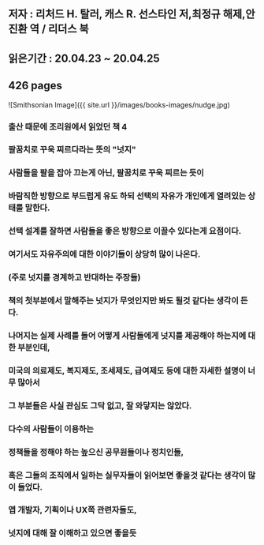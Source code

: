 ## 저자 : 리처드 H. 탈러, 캐스 R. 선스타인 저,최정규 해제,안진환 역  / 리더스 북

## 읽은기간 : 20.04.23 ~ 20.04.25

## 426 pages

![Smithsonian Image]({{ site.url }}/images/books-images/nudge.jpg)

### 출산 때문에 조리원에서 읽었던 책 4

### 팔꿈치로 꾸욱 찌르다라는 뜻의 "넛지"

### 사람들을 팔을 잡아 끄는게 아닌, 팔꿈치로 꾸욱 찌르는 듯이

### 바람직한 방향으로 부드럽게 유도 하되 선택의 자유가 개인에게 열려있는 상태를 말한다.

### 선택 설계를 잘하면 사람들을 좋은 방향으로 이끌수 있다는게 요점이다.

### 여기서도 자유주의에 대한 이야기들이 상당히 많이 나온다.

### (주로 넛지를 경계하고 반대하는 주장들)

### 책의 첫부분에서 말해주는 넛지가 무엇인지만 봐도 될것 같다는 생각이 든다.

### 나머지는 실제 사례를 들어 어떻게 사람들에게 넛지를 제공해야 하는지에 대한 부분인데,

### 미국의 의료제도, 복지제도, 조세제도, 급여제도 등에 대한 자세한 설명이 너무 많아서

### 그 부분들은 사실 관심도 그닥 없고, 잘 와닿지는 않았다.

### 다수의 사람들이 이용하는

### 정책들을 정해야 하는 높으신 공무원들이나 정치인들,

### 혹은 그들의 조직에서 일하는 실무자들이 읽어보면 좋을것 같다는 생각이 많이 들었다.

### 앱 개발자, 기획이나 UX쪽 관련자들도,

### 넛지에 대해 잘 이해하고 있으면 좋을듯
